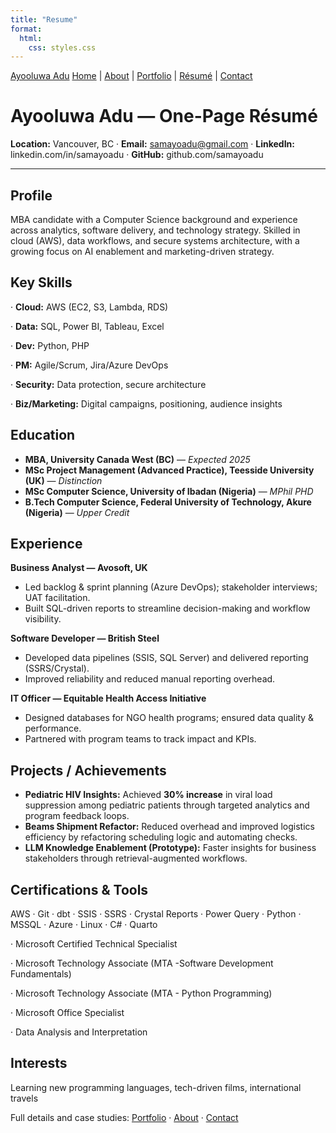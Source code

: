 ```yaml
---
title: "Resume"
format:
  html:
    css: styles.css
---
```


<nav>

<div class="nav-inner" markdown="1">

<a class="brand" href="index.md">Ayooluwa Adu</a>
<a href="index.md">Home</a> |
<a href="about.md">About</a> |
<a href="portfolio.md">Portfolio</a> |
<a href="resume.md">Résumé</a> |
<a href="contact.md">Contact</a>
</div>

</nav>


<div class="page" markdown="1">

# Ayooluwa Adu — One-Page Résumé

  **Location:** Vancouver, BC · **Email:** samayoadu@gmail.com · **LinkedIn:** linkedin.com/in/samayoadu · **GitHub:** github.com/samayoadu

  ---

## Profile

  MBA candidate with a Computer Science background and experience across analytics, software delivery, and technology strategy. Skilled in cloud (AWS), data workflows, and secure systems architecture, with a growing focus on AI enablement and marketing-driven strategy.

## Key Skills

  · **Cloud:** AWS (EC2, S3, Lambda, RDS) 

  · **Data:** SQL, Power BI, Tableau, Excel 

  · **Dev:** Python, PHP 

  · **PM:** Agile/Scrum, Jira/Azure DevOps 

  · **Security:** Data protection, secure architecture 

  · **Biz/Marketing:** Digital campaigns, positioning, audience insights

## Education

  - **MBA, University Canada West (BC)** — *Expected 2025*
  - **MSc Project Management (Advanced Practice), Teesside University (UK)** — *Distinction*
  - **MSc Computer Science, University of Ibadan (Nigeria)**  — *MPhil PHD*
  - **B.Tech Computer Science, Federal University of Technology, Akure (Nigeria)**  — *Upper Credit*

## Experience

  **Business Analyst — Avosoft, UK**  
  - Led backlog & sprint planning (Azure DevOps); stakeholder interviews; UAT facilitation.  
  - Built SQL-driven reports to streamline decision-making and workflow visibility.

  **Software Developer — British Steel**  
  - Developed data pipelines (SSIS, SQL Server) and delivered reporting (SSRS/Crystal).  
  - Improved reliability and reduced manual reporting overhead.

  **IT Officer — Equitable Health Access Initiative**  
  - Designed databases for NGO health programs; ensured data quality & performance.  
  - Partnered with program teams to track impact and KPIs.

## Projects / Achievements

  - **Pediatric HIV Insights:** Achieved **30% increase** in viral load suppression among pediatric patients through targeted analytics and program feedback loops.  
  - **Beams Shipment Refactor:** Reduced overhead and improved logistics efficiency by refactoring scheduling logic and automating checks.  
  - **LLM Knowledge Enablement (Prototype):** Faster insights for business stakeholders through retrieval-augmented workflows.

## Certifications & Tools

  AWS · Git · dbt · SSIS · SSRS · Crystal Reports · Power Query · Python · MSSQL · Azure · Linux · C# · Quarto 

  · Microsoft Certified Technical Specialist

  · Microsoft Technology Associate (MTA -Software Development Fundamentals)

  · Microsoft Technology Associate (MTA - Python Programming)

  · Microsoft Office Specialist

  · Data Analysis and Interpretation

## Interests

  Learning new programming languages, tech-driven films, international travels

<footer>
    Full details and case studies: <a href="portfolio.md">Portfolio</a> · <a href="about.md">About</a> · <a href="contact.md">Contact</a>
</footer>

</div>